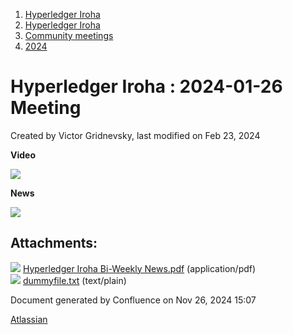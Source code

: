1. [Hyperledger Iroha](index.html)
2. [Hyperledger Iroha](Hyperledger-Iroha_20873224.html)
3. [Community meetings](Community-meetings_21012606.html)
4. [2024](2024_21018212.html)

# Hyperledger Iroha : 2024-01-26 Meeting

Created by Victor Gridnevsky, last modified on Feb 23, 2024

**Video**

![](plugins/servlet/confluence/placeholder/unknown-attachment)

**News**

[![](attachments/thumbnails/21013503/21018219)](attachments/21013503/21018219.pdf)

## Attachments:

![](images/icons/bullet_blue.gif) [Hyperledger Iroha Bi-Weekly News.pdf](attachments/21013503/21018219.pdf) (application/pdf)  
![](images/icons/bullet_blue.gif) [dummyfile.txt](attachments/21013503/21018218.txt) (text/plain)

Document generated by Confluence on Nov 26, 2024 15:07

[Atlassian](http://www.atlassian.com/)
